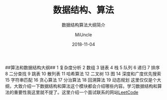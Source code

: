 ﻿---
layout:     post
title:      数据结构、算法
subtitle:   数据结构算法大纲简介
date:       2018-11-04
author:     MiUncle
header-img: img/post-bg-ios9-web.jpg
catalog: true
tags:
    - 数据结构
    - 算法
    
---

##算法和数据结构大纲##
1  复杂度分析
2  数组
3  链表
4  栈
5  队列
6  递归
7  排序
8  二分查找
9  跳表
10 散列表
11 哈希算法
12 二叉树
13 图
14 深度和广度优先搜索
15 字符串匹配
16 贪心算法
17 分治算法
18 回溯算法
19 动态规划
    这里仅仅是个大纲，大致介绍一下数据结构和算法这个模块都会介绍哪些内容。学习数据结构和算法的重要性我这里就不提了。这里介绍一个面试联系的网站[LeetCode][1]


  [1]: https://leetcode-cn.com/